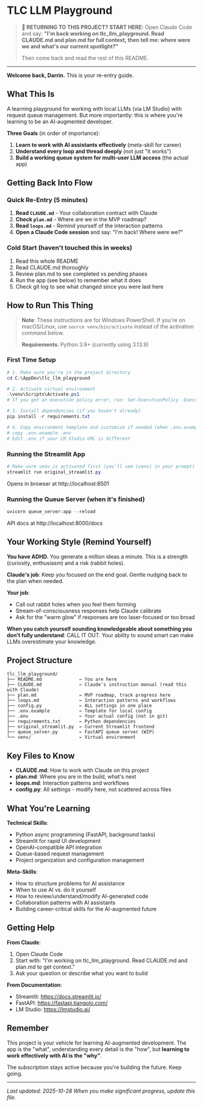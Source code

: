 # TLC LLM Playground

> **🚀 RETURNING TO THIS PROJECT? START HERE:**
> Open Claude Code and say:
> **"I'm back working on tlc_llm_playground. Read CLAUDE.md and plan.md for full context, then tell me: where were we and what's our current spotlight?"**
>
> Then come back and read the rest of this README.

---

**Welcome back, Darrin.** This is your re-entry guide.

## What This Is

A learning playground for working with local LLMs (via LM Studio) with request queue management. But more importantly: this is where you're learning to be an AI-augmented developer.

**Three Goals** (in order of importance):
1. **Learn to work with AI assistants effectively** (meta-skill for career)
2. **Understand every loop and thread deeply** (not just "it works")
3. **Build a working queue system for multi-user LLM access** (the actual app)

## Getting Back Into Flow

### Quick Re-Entry (5 minutes)
1. **Read `CLAUDE.md`** - Your collaboration contract with Claude
2. **Check `plan.md`** - Where are we in the MVP roadmap?
3. **Read `loops.md`** - Remind yourself of the interaction patterns
4. **Open a Claude Code session** and say: "I'm back! Where were we?"

### Cold Start (haven't touched this in weeks)
1. Read this whole README
2. Read CLAUDE.md thoroughly
3. Review plan.md to see completed vs pending phases
4. Run the app (see below) to remember what it does
5. Check git log to see what changed since you were last here

## How to Run This Thing

> **Note**: These instructions are for Windows PowerShell. If you're on macOS/Linux, use `source venv/bin/activate` instead of the activation command below.
>
> **Requirements**: Python 3.9+ (currently using 3.13.9)

### First Time Setup
```powershell
# 1. Make sure you're in the project directory
cd C:\AppDev\tlc_llm_playground

# 2. Activate virtual environment
.\venv\Scripts\Activate.ps1
# If you get an execution policy error, run: Set-ExecutionPolicy -ExecutionPolicy RemoteSigned -Scope CurrentUser

# 3. Install dependencies (if you haven't already)
pip install -r requirements.txt

# 4. Copy environment template and customize if needed (when .env.example exists)
# copy .env.example .env
# Edit .env if your LM Studio URL is different
```

### Running the Streamlit App
```powershell
# Make sure venv is activated first (you'll see (venv) in your prompt)
streamlit run original_streamlit.py
```

Opens in browser at http://localhost:8501

### Running the Queue Server (when it's finished)
```powershell
uvicorn queue_server:app --reload
```

API docs at http://localhost:8000/docs

## Your Working Style (Remind Yourself)

**You have ADHD.** You generate a million ideas a minute. This is a strength (curiosity, enthusiasm) and a risk (rabbit holes).

**Claude's job**: Keep you focused on the end goal. Gentle nudging back to the plan when needed.

**Your job**:
- Call out rabbit holes when you feel them forming
- Stream-of-consciousness responses help Claude calibrate
- Ask for the "warm glow" if responses are too laser-focused or too broad

**When you catch yourself sounding knowledgeable about something you don't fully understand**: CALL IT OUT. Your ability to sound smart can make LLMs overestimate your knowledge.

## Project Structure

```
tlc_llm_playground/
├── README.md              ← You are here
├── CLAUDE.md              ← Claude's instruction manual (read this with Claude)
├── plan.md                ← MVP roadmap, track progress here
├── loops.md               ← Interaction patterns and workflows
├── config.py              ← ALL settings in one place
├── .env.example           ← Template for local config
├── .env                   ← Your actual config (not in git)
├── requirements.txt       ← Python dependencies
├── original_streamlit.py  ← Current Streamlit frontend
├── queue_server.py        ← FastAPI queue server (WIP)
└── venv/                  ← Virtual environment
```

## Key Files to Know

- **CLAUDE.md**: How to work with Claude on this project
- **plan.md**: Where you are in the build, what's next
- **loops.md**: Interaction patterns and workflows
- **config.py**: All settings - modify here, not scattered across files

## What You're Learning

**Technical Skills**:
- Python async programming (FastAPI, background tasks)
- Streamlit for rapid UI development
- OpenAI-compatible API integration
- Queue-based request management
- Project organization and configuration management

**Meta-Skills**:
- How to structure problems for AI assistance
- When to use AI vs. do it yourself
- How to review/understand/modify AI-generated code
- Collaboration patterns with AI assistants
- Building career-critical skills for the AI-augmented future

## Getting Help

**From Claude**:
1. Open Claude Code
2. Start with: "I'm working on tlc_llm_playground. Read CLAUDE.md and plan.md to get context."
3. Ask your question or describe what you want to build

**From Documentation**:
- Streamlit: https://docs.streamlit.io/
- FastAPI: https://fastapi.tiangolo.com/
- LM Studio: https://lmstudio.ai/

## Remember

This project is your vehicle for learning AI-augmented development. The app is the "what", understanding every detail is the "how", but **learning to work effectively with AI is the "why"**.

The subscription stays active because you're building the future. Keep going.

---

*Last updated: 2025-10-28*
*When you make significant progress, update this file.*
